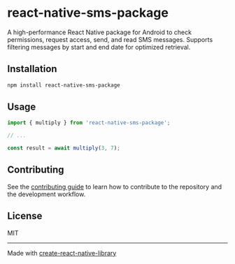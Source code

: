 # react-native-sms-package

A high-performance React Native package for Android to check permissions, request access, send, and read SMS messages. Supports filtering messages by start and end date for optimized retrieval.

## Installation

```sh
npm install react-native-sms-package
```

## Usage


```js
import { multiply } from 'react-native-sms-package';

// ...

const result = await multiply(3, 7);
```


## Contributing

See the [contributing guide](CONTRIBUTING.md) to learn how to contribute to the repository and the development workflow.

## License

MIT

---

Made with [create-react-native-library](https://github.com/callstack/react-native-builder-bob)
